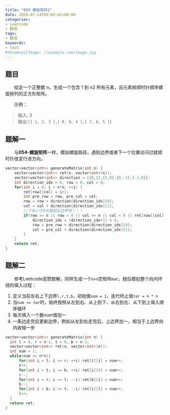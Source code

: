 ```yaml
---
title: "059 螺旋矩阵2"
date: 2020-07-24T09:03:42+08:00
categories:
- Leetcode
- 数组
tags:
- 数组
keywords:
- tech
#thumbnailImage: //example.com/image.jpg
---
```


<!--more-->
## 题目
　　给定一个正整数 n，生成一个包含 1 到 n2 所有元素，且元素按顺时针顺序螺旋排列的正方形矩阵。

　　示例：
> 输入: 3  
> 输出:`[[ 1, 2, 3 ],[ 8, 9, 4 ],[ 7, 6, 5 ]]`

## 题解一
　　与**054-螺旋矩阵**一样，模拟螺旋路径，遇到边界或者下一个位置访问过就顺时针改变行进方向。

```cpp
vector<vector<int>> generateMatrix(int n) {
    vector<vector<int>> ret(n, vector<int>(n));
    vector<vector<int>> direction = {{0,1},{1,0},{0,-1},{-1,0}};
    int direction_idx = 0, row = 0, col = 0;
    for(int i = 0; i < n*n; ++i) {
        ret[row][col] = i+1;
        int pre_row = row, pre_col = col;
        row = row + direction[direction_idx][0];
        col = col + direction[direction_idx][1];
        //下标小于0也算超出边界呀！！！
        if(row >= n || row < 0 || col >= n || col < 0 || ret[row][col]) {
            direction_idx = (direction_idx+1) % 4;
            row = pre_row + direction[direction_idx][0];
            col = pre_col + direction[direction_idx][1];
        }
    }
    return ret;
}
```

## 题解二
　　参考Leetcode高赞题解，同样生成一个`n×n`空矩阵`mat`，随后模拟整个向内环绕的填入过程：
1. 定义当前左右上下边界`l,r,t,b`，初始值`num = 1`，迭代终止值`tar = n * n`
2. 当`num <= tar`时，始终按照从左到右、从上到下、从右到左、从下到上填入顺序循环
3. 每次填入一个数num值加一
4. 一条边走完后更新边界，例如从左到右走完后，上边界加一，相当于上边界向内收缩一步

```cpp
vector<vector<int>> generateMatrix(int n) {
  int l = 0, r = n-1, t = 0, b = n-1;
  vector<vector<int>> ret(n, vector<int>(n));
  int num = 1;
  while(num <= n*n){
      for(int i = l; i <= r; ++i) ret[t][i] = num++;
      t++;
      for(int i = t; i <= b; ++i) ret[i][r] = num++;
      r--;
      for(int i = r; i >= l; --i) ret[b][i] = num++;
      b--;
      for(int i = b; i >= t; --i) ret[i][l] = num++;
      l++;
  }
  return ret;
}
```
